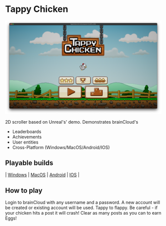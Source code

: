 # Tappy Chicken

![TappyChicken-GamePlay.png](Screenshots%2F%2FTappyChicken-GamePlay.png)

2D scroller based on Unreal's' demo. Demonstrates brainCloud's
- Leaderboards
- Achievements
- User entities
- Cross-Platform (Windows/MacOS/Android/IOS)

## Playable builds

| [Windows]() 
| [MacOS]() 
| [Android]() 
| [IOS]() |

## How to play
Login to brainCloud with any username and a password. A new account will be created or existing account will be used.
Tappy to flappy. Be careful - if your chicken hits a post it will crash! Clear as many posts as you can to earn Eggs!

